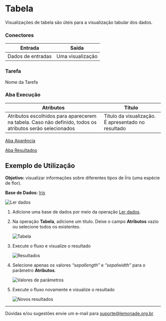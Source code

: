 
# Tabela

Visualizações de tabela são úteis para a visualização tabular dos dados.

### Conectores
| Entrada | Saída |
| --- | --- |
|Dados de entradas | Uma visualização |

### Tarefa
Nome da Tarefa

### Aba Execução

| Atributos | Título |
| --- | --- |
| Atributos escolhidos para aparecerem na tabela. Caso não definido, todos os atributos serão selecionados | Título da visualização. É apresentado no resultado |

[Aba Aparência][1]

[Aba Resultados][2]


## Exemplo de Utilização
**Objetivo:** visualizar informações sobre diferentes tipos de Íris (uma espécie de flor).

**Base de Dados:** [Iris][3]
	
![Ler dados](/vuepress/img/visualizacao_de_dados/image1.png)

1. Adicione uma base de dados por meio da operação [Ler dados][4]. 

2. Na operação **Tabela**, adicione um título. Deixe o campo **Atributos** vazio ou selecione todos os existentes.
	
	![Tabela](/vuepress/img/visualizacao_de_dados/image3.png)

3. Execute o fluxo e visualize o resultado
	
	![Resultados](/vuepress/img/visualizacao_de_dados/image4.png)

4. Selecione apenas os valores *“sepallength”* e *“sepalwidth”* para o parâmetro **Atributos**.
	
	![Valores de parâmetros](/vuepress/img/visualizacao_de_dados/image5.png)

5. Execute o fluxo novamente e visualize o resultado
	
	![Novos resultados](/vuepress/img/visualizacao_de_dados/image2.png)

-----

Dúvidas e/ou sugestões envie um e-mail para suporte@lemonade.org.br

[1]: /pt-br/
[2]: /pt-br/
[3]: /pt-br/
[4]: /pt-br/